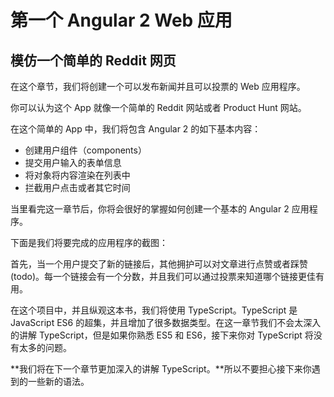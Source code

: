 # 第一个 Angular 2 Web 应用
## 模仿一个简单的 Reddit 网页
在这个章节，我们将创建一个可以发布新闻并且可以投票的 Web 应用程序。

你可以认为这个 App 就像一个简单的 Reddit 网站或者 Product Hunt 网站。

在这个简单的 App 中，我们将包含 Angular 2 的如下基本内容：

* 创建用户组件（components）
* 提交用户输入的表单信息
* 将对象将内容渲染在列表中
* 拦截用户点击或者其它时间

当里看完这一章节后，你将会很好的掌握如何创建一个基本的 Angular 2 应用程序。

下面是我们将要完成的应用程序的截图：

首先，当一个用户提交了新的链接后，其他拥护可以对文章进行点赞或者踩赞(todo)。每一个链接会有一个分数，并且我们可以通过投票来知道哪个链接更佳有用。

在这个项目中，并且纵观这本书，我们将使用 TypeScript。TypeScript 是 JavaScript ES6 的超集，并且增加了很多数据类型。在这一章节我们不会太深入的讲解 TypeScript，但是如果你熟悉 ES5 和 ES6，接下来你对 TypeScript 将没有太多的问题。

**我们将在下一个章节更加深入的讲解 TypeScript。**所以不要担心接下来你遇到的一些新的语法。



